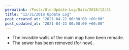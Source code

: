 ```yaml
---
permalink: /Posts/Old-Update-Log/Date/2018/12/31
title: "12/31/2018 Update Log"
post_created_at: "2021-04-22 00:00:00 +00:00"
post_updated_at: "2021-04-22 00:00:00 +00:00"
---
```


* The invisible walls of the main map have been remade.
* The sewer has been removed (for now).